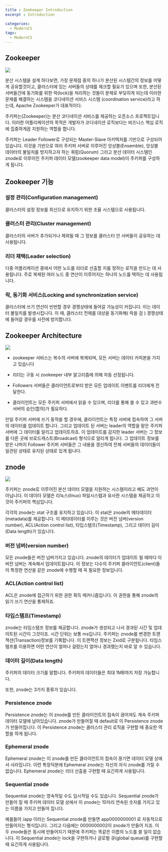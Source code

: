 ```yaml
---
title : Zookeeper Introduction
excerpt : Introduction

categories:
  - ModernCS
tags:
  - ModernCS
---
```


## Zookeeper

![](https://user-images.githubusercontent.com/44635266/66716447-b4ae9480-ee08-11e9-95f5-53f2e4cffdb5.png)

분산 시스템을 설계 하다보면, 가장 문제점 중의 하나가 분산된 시스템간의 정보를 어떻게 공유할것이고, 클러스터에 있는 서버들의 상태를 체크할 필요가 있으며 또한, 분산된 서버들간에 동기화를 위한 락(lock)을 처리하는 것들이 문제로 부딪히게 되는데 이러한 문제를 해결하는 시스템을 코디네이션 서비스 시스템 (coordination service)라고 하는데, Apache Zookeeper가 대표적이다.

주키퍼는(Zookeeper)는 분산 코디네이션 서비스를 제공하는 오픈소스 프로젝트입니다. 이러한 어플리케이션의 목적은 개발자가 코디네이션 로직보다는 비즈니스 핵심 로직에 집중하게끔 지원하는 역할을 합니다.

주키퍼는 Leader Follower로 구성되는 Master-Slave 아키텍처를 기반으로 구성되어 있습니다. 이것을 기반으로 여러 주키퍼 서버로 이루어진 앙상블(Ensemble), 앙상블 데이터의 불일치를 방지하고자 하는 쿼럼(Quorum) 그리고 분산 데이터 시스템인 znode로 이루어진 주키퍼 데이터 모델(zookeeper data model)이 주키퍼를 구성하게 됩니다.

## Zookeeper 기능

### 설정 관리(Configuration management)

클러스터의 설정 정보를 최신으로 유지하기 위한 조율 시스템으로 사용됩니다.

### 클러스터 관리(Cluster management)

클러스터의 서버가 추가되거나 제외될 때 그 정보를 클러스터 안 서버들이 공유하는 데 사용됩니다.

### 리더 채택(Leader selection)

다중 어플리케이션 중에서 어떤 노드를 리더로 선출할 지를 정하는 로직을 만드는 데 사용됩니다. 주로 복제된 여러 노드 중 연산이 이루어지는 하나의 노드를 택하는 데 사용됩니다.

### 락, 동기화 서비스(Locking and synchronization service) 

클러스터에 쓰기 연산이 빈번할 경우 경쟁상태에 들어갈 가능성이 커집니다. 이는 데이터 불일치를 발생시킵니다. 이 때, 클러스터 전체를 대상을 동기화해( 락을 검 ) 경쟁상태에 들어갈 경우를 사전에 방지합니다.

## Zookeeper Architecture

![](https://user-images.githubusercontent.com/44635266/66716557-e542fe00-ee09-11e9-91bd-492b996bfde0.png)

* zookeeper 서비스는 복수의 서버에 복제되며, 모든 서버는 데이터 카피본을 가지고 있습니다

* 리더는 구동 시 zookeeper 내부 알고리즘에 의해 자동 선정됩니다.

* Followers 서버들은 클라이언트로부터 받은 모든 업데이트 이벤트를 리더에게 전달한다.

* 클라이언트는 모든 주키퍼 서버에서 읽을 수 있으며, 리더를 통해 쓸 수 있고 과반수 서버의 승인(합의)가 필요하다.

만일 주키퍼 서버에 쓰기 동작을 할 경우에, 클라이언트는 특정 서버에 접속하여 그 서버의 데이터를 업데이트 합니다. 그리고 업데이트 된 서버는 leader의 역할을 맡은 주키퍼 서버에 그 데이터를 알리고 업데이트하죠. 이 업데이트를 감지한 leader 서버는 그 정보를 다른 곳에 브로드캐스트(Broadcast) 형식으로 알리게 됩니다. 그 업데이트 정보를 받은 나머지 Follower 주키퍼 서버들은 그 내용을 갱신하여 전체 서버들의 데이터들이 일관된 상태로 유지된 상태로 있게 됩니다.


## znode

![](https://user-images.githubusercontent.com/44635266/66716384-2fc37b00-ee08-11e9-8f1b-a9fac18c379e.png)

주키퍼는 znode로 이루어진 분산 데이터 모델을 지원하는 시스템이라고 해도 과언이 아닙니다. 이 데이터 모델은 리눅스(linux) 파일시스템과 유사한 시스템을 제공하고 이것이 주키퍼의 핵심입니다.

각각의 znode는 stat 구조를 유지하고 있습니다. 이 stat은 znode의 메타데이터(metadata)를 제공합니다. 이 메타데이터를 이루는 것은 버전 넘버(version number), ACL(Action control list), 타입스탬프(Timestamp), 그리고 데이터 길이(Data length)가 있습니다.

### 버전 넘버(version number)

모든 znode들은 버전 넘버가지고 있습니다. znode의 데이터가 업데이트 될 때마다 이 버전 넘버는 계속해서 업데이트됩니다. 이 정보는 다수의 주키퍼 클라이언트(client)들이 특정한 연산을 같은 znode에 수행할 때 꼭 필요한 정보입니다.

### ACL(Action control list)

ACL은 znode에 접근하기 위한 권한 획득 메커니즘입니다. 이 권한을 통해 znode의 읽기 쓰기 연산을 통제하죠.

### 타입스탬프(Timestamp)

znode는 타임스탬프 정보를 제공합니다. znode가 생성되고 나서 경과된 시간 및 업데이트된 시간이 그것이죠. 시간 단위는 보통 ms입니다. 주키퍼는 znode를 변경한 트랜잭션(Transaction)정보를 기록합니다. 이 트랜잭션 정보는 Zxid로 구분됩니다. 타임스탬프를 이용하면 어떤 연산이 얼마나 걸렸는지 얼마나 경과했는지 바로 알 수 있습니다.

### 데이터 길이(Data length)

주키퍼의 데이터 크기를 말합니다. 주키퍼의 데이터들은 최대 1MB까지 저장 가능합니다.

또한, znode는 3가지 종류가 있습니다.

### Persistence znode

Persistence znode는 이 znode를 만든 클라이언트의 접속이 끊어져도 계속 주키퍼 데이터 모델에 남아있습니다. znode가 만들어질 때 default로 이 Persistence znode가 만들어집니다. 이 Persistence znode는 클러스터 관리 로직을 구현할 때 중요한 역할을 하게 됩니다.

### Ephemeral znode

Ephemeral znode는 이 znode를 만든 클라이언트의 접속이 끊기면 데이터 모델 상에서 사라집니다. 이런 특징덕분에 Ephemeral znode는 자신의 자식 znode를 가질 수 없습니다. Ephemeral znode는 리더 선출을 구현할 때 요긴하게 사용됩니다.

### Sequential znode

Sequential znode는 영속적일 수도 임시적일 수도 있습니다. Sequential znode가 만들어 질 때 주키퍼 데이터 모델 상에서 이 znode는 10자리 연속된 숫자를 가지고 있는 이름을 가지고 만들어 집니다.

예를들어 /app 이라는 Sequential znode를 만들면 app0000000001 로 자동적으로 만들어지는 형식입니다. 그리고 다음에는 0000000002이 znode가 만들어 지죠. 이 두 znode들은 동시에 만들어지기 때문에 주키퍼는 똑같은 이름의 노드를 쓸 일이 없습니다. 이 Sequential znode는 lock을 구현하거나 글로벌 큐(global queue)를 구현할 때 요긴하게 사용됩니다.




